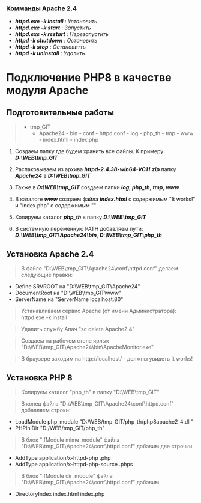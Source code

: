 ### Комманды Apache 2.4 ###
* ***httpd.exe -k install***  : _Установить_
* ***httpd.exe -k start***    : _Запустить_
* ***httpd.exe -k restart***  : _Перезапустить_
* ***httpd -k shutdown***     : _Остановить_
* ***httpd -k stop***         : _Остановитть_
* ***httpd -k uninstall***    : _Удалить_

# Подключение PHP8 в качестве модуля Apache

## Подготовительные работы
> - tmp_GIT
>    - Apache24
        - bin
        - conf
            - httpd.conf
    - log
    - php_th
    - tmp
    - www
        - index.html
        - index.php

1. Создаем папку где будем хранить все файлы. К примеру ***D:\WEB\tmp_GIT***

1. Распаковываем из архива ***httpd-2.4.38-win64-VC11.zip*** папку ***Apache24*** в ***D:\WEB\tmp_GIT***

2. Также в ***D:\WEB\tmp_GIT*** создаем папки ***log***, ***php_th***, ***tmp***, ***www***

3. В каталоге ***www*** создаем  файла ***index.html*** с содержимым "It works!" и "index.php" с содержимым "<?php phpinfo(); ?>"

4. Копируем каталог ***php_th*** в папку ***D:\WEB\tmp_GIT***

5. В системную переменную PATH добавляем пути: ***D:\WEB\tmp_GIT\Apache24\bin***, ***D:\WEB\tmp_GIT\php_th***

## Установка Apache 2.4




> В файле "D:\WEB\tmp_GIT\Apache24\conf\httpd.conf" делаем следующие правки:
* Define SRVROOT на "D:\WEB\tmp_GIT\Apache24"
* DocumentRoot на "D:\WEB\tmp_GIT\www"
* ServerName на "ServerName localhost:80"

> Устанавливаем сервис Apache (от имени Администратора): httpd.exe -k install

> Удалить службу Апач "sc delete Apache2.4"

> Создаем на рабочем столе ярлык "D:\WEB\tmp_GIT\Apache24\bin\ApacheMonitor.exe"

> В браузере заходим на http://localhost/ - должны увидеть It works!

## Установка PHP 8

> Копируем каталог "php_th" в папку "D:\WEB\tmp_GIT"

> В конец файла "D:\WEB\tmp_GIT\Apache24\conf\httpd.conf" добавляем строки:
* LoadModule php_module "D:/WEB/tmp_GIT/php_th/php8apache2_4.dll"
* PHPIniDir "D:/WEB/tmp_GIT/php_th"

> В блок "IfModule mime_module" файла "D:\WEB\tmp_GIT\Apache24\conf\httpd.conf" добавим две строчки
* AddType application/x-httpd-php .php
* AddType application/x-httpd-php-source .phps

> В блок "IfModule dir_module" файла "D:\WEB\tmp_GIT\Apache24\conf\httpd.conf" добавим 
* DirectoryIndex index.html index.php